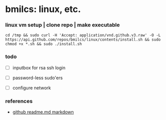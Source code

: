 # bmilcs: linux, etc.

### linux vm setup | clone repo | make executable

	cd /tmp && sudo curl -H 'Accept: application/vnd.github.v3.raw' -O -L https://api.github.com/repos/bmilcs/linux/contents/install.sh && sudo chmod +x *.sh && sudo ./install.sh

### **todo**
- [ ] inputbox for rsa ssh login
- [ ] password-less sudo'ers
- [ ] configure network



### references
- [github readme.md markdown](https://github.com/adam-p/markdown-here/wiki/Markdown-Cheatsheet)
